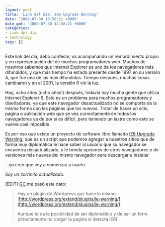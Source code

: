 ```yaml
---
layout: post
title: 'Link del día: IE6 Upgrade Warning'
date: '2009-07-30 10:58:21 +0000'
date_gmt: '2009-07-30 12:58:21 +0000'
categories:
- Link del día
- Technology
tags: []
---
```


Este link del día, debo confesar, va acompañando un remordimiento propio y en representación del de muchos programadores web. Muchos de nosotros sabemos que Internet Explorer es uno de los navegadores más difundidos, y que más tiempo ha estado presente desde 1997 en su versión 4, que fue una de las más difundidas. Tiempo después, muchas cosas cambiaron y en el 2001, la versión 6 vio la luz.

Hoy, ocho años (ocho años!) después, todavía hay mucha gente que utiliza Internet Explorer 6. Esto es un problema para muchos programadores y diseñadores, ya que este navegador desactualizado no se comporta de la misma forma con las páginas que los nuevos. Tratar de hacer un sitio, página o aplicación web que se vea correctamente en todos los navegadores ya de por sí es difícil, pero teniendo un lastre como este se vuelve casi imposible.

Es por eso que existe un proyecto de software libre llamado [IE6 Upgrade Warning](http://code.google.com/p/ie6-upgrade-warning/), que es un script que podemos agregar a nuestros sitios que de forma muy diplomática le hace saber al usuario que su navegador se encuentra desactualizado, y le brinda opciones de otros navegadores o de versiones más nuevas del mismo navegador para descargar e instalar.

...yo creo que voy a comenzar a usarlo.

_Soy un zorrinito actualizado._

[EDIT] [GC](http://pampaofmadness.wordpress.com/) me pasó este dato:

> Hay un plugin de Wordpress que hace lo mismo: [http://wordpress.org/extend/plugins/ie-warning/](http://wordpress.org/extend/plugins/ie-warning/)
> 
> Aunque te da la posibilidad de ser diplomático y de ser un forro (directamente no cargar la pagina si detecta IE6)
